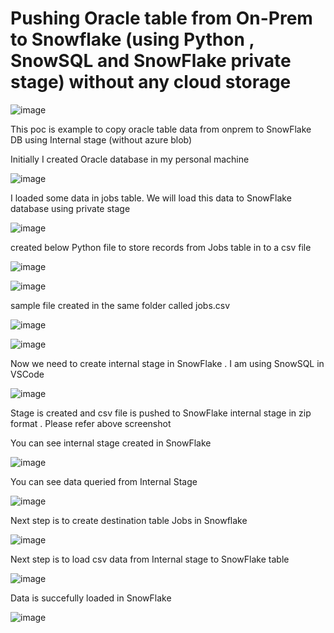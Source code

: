 # Pushing  Oracle table from On-Prem to  Snowflake (using  Python , SnowSQL and SnowFlake private stage) without any cloud storage

![image](https://github.com/user-attachments/assets/3a4ab2c5-27be-4234-ae0d-c9bc787d9b10)

This poc is example to copy oracle table data from onprem to SnowFlake DB using Internal stage (without azure blob)

Initially I created Oracle database in my personal machine

![image](https://github.com/user-attachments/assets/3331e393-e32a-425d-bdfe-bd2c63bd8a33)


I loaded some data in jobs table. We will load this data to SnowFlake database using private stage

![image](https://github.com/user-attachments/assets/c1e57912-a7bd-4fb0-a411-71da87168048)

created below Python file to store records from Jobs table in to a csv file

![image](https://github.com/user-attachments/assets/7cd51643-ed45-43d3-bac6-ae3957a79db3)

![image](https://github.com/user-attachments/assets/8fa4cd48-10b4-4869-8bc8-02688b8af318)

sample file created in the same folder called jobs.csv

![image](https://github.com/user-attachments/assets/af8577b6-6548-429a-8801-402f20c44078)


![image](https://github.com/user-attachments/assets/9b29df17-b141-4798-bf4d-778a60f68576)


Now we need to create internal stage in SnowFlake . I am using SnowSQL in VSCode 

![image](https://github.com/user-attachments/assets/60a52e2f-c9ec-4e87-a552-f26c6fd2c892)

Stage is created and csv file is pushed to SnowFlake internal stage in zip format . Please refer above screenshot

You can see internal stage created in SnowFlake

![image](https://github.com/user-attachments/assets/77ad2a9a-15bb-482d-8569-d267b57a9b89)


You can see data queried from Internal Stage

![image](https://github.com/user-attachments/assets/039820e8-9a60-4920-bc6f-b6a2f34421fa)


Next step is to create destination table Jobs in Snowflake

![image](https://github.com/user-attachments/assets/d0cd541e-c14b-4c15-b540-bfad6d80c2f7)

Next step is to load csv data from Internal stage to SnowFlake table


![image](https://github.com/user-attachments/assets/e922cd35-8255-419d-95ed-820578889f85)

Data is succefully loaded in SnowFlake

![image](https://github.com/user-attachments/assets/58954d93-367e-4da0-9417-996e70688ae9)






